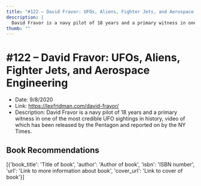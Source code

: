 ```yaml
---
title: "#122 – David Fravor: UFOs, Aliens, Fighter Jets, and Aerospace Engineering"
description: |
  David Fravor is a navy pilot of 18 years and a primary witness in one of the most credible UFO sightings in history, video of which has been released by the Pentagon and reported on by the NY Times."
thumb: ""
---
```


# #122 – David Fravor: UFOs, Aliens, Fighter Jets, and Aerospace Engineering

  - Date: 9/8/2020
  - Link: https://lexfridman.com/david-fravor/
  - Description: David Fravor is a navy pilot of 18 years and a primary witness in one of the most credible UFO sightings in history, video of which has been released by the Pentagon and reported on by the NY Times.

## Book Recommendations

[{'book_title': 'Title of book', 'author': 'Author of book', 'isbn': 'ISBN number', 'url': 'Link to more information about book', 'cover_url': 'Link to cover of book'}]